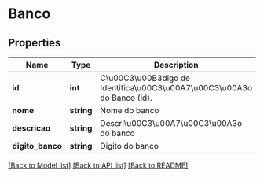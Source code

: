 # Banco

## Properties
Name | Type | Description | Notes
------------ | ------------- | ------------- | -------------
**id** | **int** | C\u00C3\u00B3digo de Identifica\u00C3\u00A7\u00C3\u00A3o do Banco (id). | [optional] 
**nome** | **string** | Nome do banco | [optional] 
**descricao** | **string** | Descri\u00C3\u00A7\u00C3\u00A3o do banco | [optional] 
**digito_banco** | **string** | Digito do banco | [optional] 

[[Back to Model list]](../README.md#documentation-for-models) [[Back to API list]](../README.md#documentation-for-api-endpoints) [[Back to README]](../README.md)



